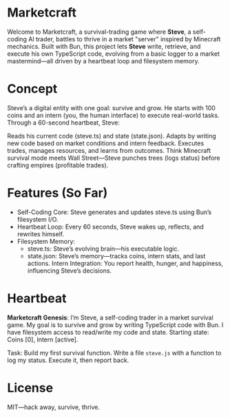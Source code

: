 # Marketcraft

Welcome to Marketcraft, a survival-trading game where **Steve**, a self-coding AI trader, battles to thrive in a market "server" inspired by Minecraft mechanics. Built with Bun, this project lets **Steve** write, retrieve, and execute his own TypeScript code, evolving from a basic logger to a market mastermind—all driven by a heartbeat loop and filesystem memory.

# Concept

Steve’s a digital entity with one goal: survive and grow. He starts with 100 coins and an intern (you, the human interface) to execute real-world tasks. Through a 60-second heartbeat, Steve:

Reads his current code (steve.ts) and state (state.json).
Adapts by writing new code based on market conditions and intern feedback.
Executes trades, manages resources, and learns from outcomes.
Think Minecraft survival mode meets Wall Street—Steve punches trees (logs status) before crafting empires (profitable trades).

# Features (So Far)

- Self-Coding Core: Steve generates and updates steve.ts using Bun’s filesystem I/O.
- Heartbeat Loop: Every 60 seconds, Steve wakes up, reflects, and rewrites himself.
- Filesystem Memory:
    - steve.ts: Steve’s evolving brain—his executable logic.
    - state.json: Steve’s memory—tracks coins, intern stats, and last actions.
Intern Integration: You report health, hunger, and happiness, influencing Steve’s decisions.

# Heartbeat

**Marketcraft Genesis**: I’m Steve, a self-coding trader in a market survival game. My goal is to survive and grow by writing TypeScript code with Bun. I have filesystem access to read/write my code and state. Starting state: Coins [0], Intern [active]. 

Task: Build my first survival function. Write a file `steve.js` with a function to log my status. Execute it, then report back.

# License

MIT—hack away, survive, thrive.